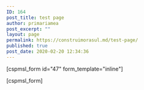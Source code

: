 ```yaml
---
ID: 164
post_title: test page
author: primariamea
post_excerpt: ""
layout: page
permalink: https://construimorasul.md/test-page/
published: true
post_date: 2020-02-20 12:34:36
---
```

[cspmsl_form id="47" form_template="inline"]

[cspmsl_form]